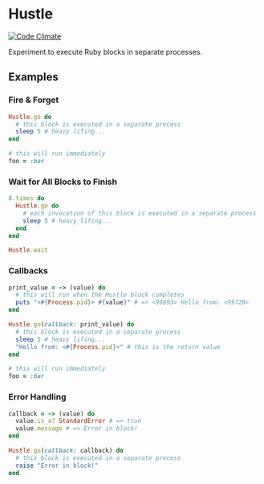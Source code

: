 # Hustle

[![Code Climate](https://codeclimate.com/github/hopsoft/hustle/badges/gpa.svg)](https://codeclimate.com/github/hopsoft/hustle)

Experiment to execute Ruby blocks in separate processes.

## Examples

### Fire & Forget

```ruby
Hustle.go do
  # this block is executed in a separate process
  sleep 5 # heavy lifing...
end

# this will run immediately
foo = :bar
```

### Wait for All Blocks to Finish

```ruby
8.times do
  Hustle.go do
    # each invocation of this block is executed in a separate process
    sleep 5 # heavy lifing...
  end
end

Hustle.wait
```

### Callbacks

```ruby
print_value = -> (value) do
  # this will run when the Hustle block completes
  puts "<#{Process.pid}> #{value}" # => <99693> Hello from: <99728>
end

Hustle.go(callback: print_value) do
  # this block is executed in a separate process
  sleep 5 # heavy lifing...
  "Hello from: <#{Process.pid}>" # this is the return value
end

# this will run immediately
foo = :bar
```

### Error Handling

```ruby
callback = -> (value) do
  value.is_a? StandardError # => true
  value.message # => Error in block!
end

Hustle.go(callback: callback) do
  # this block is executed in a separate process
  raise "Error in block!"
end
```
